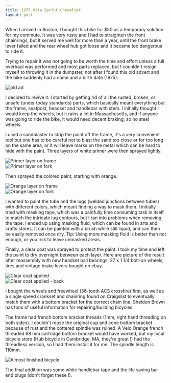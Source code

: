 ```yaml
---
title: 1975 Vita Sprint Chevalier
layout: post
---
```


When I arrived in Boston, I bought this bike for $50 as a temporary solution for my commute. It was very rusty and I had to straighten the front chainrings, but it served me well for more than a year, until the front brake lever failed and the rear wheel hub got loose and it became too dangerous to ride it.

Trying to repair it was not going to be worth the time and effort unless a full overhaul was performed and most parts replaced, but I counldn't resign myself to throwing it in the dumpster, not after I found this old advert and the bike suddenly had a name and a birth date (1975).

<div class="row">
  <div class="col-md-8 col-md-offset-2"><img src="{{ site.url }}/assets/img/chevalier.png" class="img-responsive" alt="old ad"></div>
</div>

I decided to revive it.
I started by getting rid of all the rusted, broken, or unsafe (under today standards) parts, which basically meant everything but the frame, seatpost, headset and handlebar with stem. I initially thought I would keep the wheels, but it rains a lot in Massachusetts, and if anyone was going to ride the bike, it would need decent braking, so no steel wheels.

I used a sandblaster to strip the paint off the frame, it's a very convenient tool but one has to be careful not to blast the sand too close or for too long on the same area, or it will leave marks on the metal which can be hard to hide with the paint. Three layers of white primer were then sprayed lightly.

<div class="row">
  <div class="col-md-6 col-md-offset-1"><img src="{{ site.url }}/assets/img/primer_frame.jpg" class="img-responsive" alt="Primer layer on frame"></div>
  <div class="col-md-4"><img src="{{ site.url }}/assets/img/primer_fork.jpg" class="img-responsive" alt="Primer layer on fork"></div>
</div>

Then sprayed the colored paint, starting with orange.

<div class="row">
  <div class="col-md-6 col-md-offset-1"><img src="{{ site.url }}/assets/img/orange_frame.jpg" class="img-responsive" alt="Orange layer on frame"></div>
  <div class="col-md-4"><img src="{{ site.url }}/assets/img/orange_fork.jpg" class="img-responsive" alt="Orange layer on fork"></div>
</div>

I wanted to paint the tube and the lugs (welded junctions between tubes) with different colors, which meant finding a way to mask them. I initially tried with masking tape, which was a painfully time consuming task in itself to match the intricate lug contours, but I ran into problems when removing the tape. I ended up using masking fluid, which can be found in arts and crafts stores. It can be painted with a brush while still liquid, and can then be easily removed once dry. Tip: Using more masking fluid is better than not enough, or you risk to leave unmasked areas.

Finally, a clear coat was sprayed to protect the paint. I took my time and left the paint to dry overnight between each layer. Here are picture of the result after reassembly with new headset ball bearings, 27 x 1 1/4 bolt-on wheels, tires and vintage brake levers bought on ebay.

<div class="row">
  <div class="col-md-6 col-md-offset-1"><img src="{{ site.url }}/assets/img/clearcoat.jpg" class="img-responsive" alt="Clear coat applied"></div>
  <div class="col-md-4"><img src="{{ site.url }}/assets/img/clearcoat2.jpg" class="img-responsive" alt="Clear coat applied - back"></div>
</div>

I bought the wheels and freewheel (36-tooth ACS crossfire) first, as well as a single speed crankset and chainring found on Craigslist to eventually match them with a bottom bracket for the correct chain line. Sheldon Brown has tons of useful information for repairing/building bicycles.

The frame had french bottom bracket threads (1mm, right hand threading on both sides). I couldn't reuse the original cup and cone bottom bracket because of rust and the cottered spindle was ruined. A Velo Orange french threaded 68 mm cartridge bottom bracket would have worked, but my local bicycle store (Hub bicycle in Cambridge, MA, they're great !) had the threadless version, so I had them install it for me. The spindle length is 110mm.

<div class="row">
  <div class="col-md-8 col-md-offset-2"><img src="{{ site.url }}/assets/img/chevalier_finished.jpg" class="img-responsive" alt="Almost finished bicycle"></div>
</div>

The final addition was some white handlebar tape and the life saving bar end plugs (don't forget these !).
